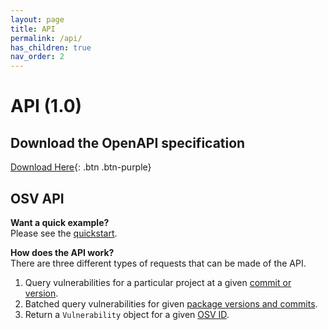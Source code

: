 ```yaml
---
layout: page
title: API
permalink: /api/
has_children: true
nav_order: 2
---
```

# API (1.0)

## Download the OpenAPI specification
[Download Here](https://osv.dev/docs/osv_service_v1.swagger.json){: .btn .btn-purple}

## OSV API
  
**Want a quick example?**  
Please see the [quickstart](api-quickstart.md). 

**How does the API work?**  
There are three different types of requests that can be made of the API. 

1. Query vulnerabilities for a particular project at a given [commit or version](post-v1-query.md).
2. Batched query vulnerabilities for given [package versions and commits](post-v1-queryset.md).
3. Return a `Vulnerability` object for a given [OSV ID](get-v1-vulns.md). 